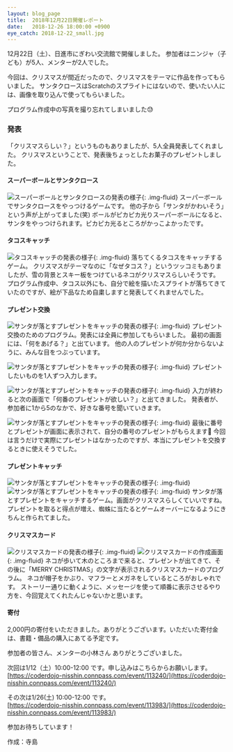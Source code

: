 ```yaml
---
layout: blog_page
title:  2018年12月22日開催レポート
date:   2018-12-26 18:00:00 +0900
eye_catch: 2018-12-22_small.jpg
---
```


12月22日（土）、日進市にぎわい交流館で開催しました。
参加者はニンジャ（子ども）が5人、メンターが2人でした。

今回は、クリスマスが間近だったので、クリスマスをテーマに作品を作ってもらいました。
サンタクロースはScratchのスプライトにはないので、使いたい人には、画像を取り込んで使ってもらいました。

プログラム作成中の写真を撮り忘れてしまいました:sweat:

### 発表
「クリスマスらしい？」というものもありましたが、5人全員発表してくれました。
クリスマスということで、発表後ちょっとしたお菓子のプレゼントしました。

#### スーパーボールとサンタクロース
![スーパーボールとサンタクロースの発表の様子](/assets/img/2018-12-22_1-1.jpg){: .img-fluid}
スーパーボールでサンタクロースをやっつけるゲームです。
他の子から「サンタがかわいそう」という声が上がってました(笑)
ボールがピカピカ光りスーパーボールになると、サンタをやっつけられます。ピカピカ光るところがかっこよかったです。

#### タコスキャッチ
![タコスキャッチの発表の様子](/assets/img/2018-12-22_2-1.jpg){: .img-fluid}
落ちてくるタコスをキャッチするゲーム。
クリスマスがテーマなのに「なぜタコス？」というツッコミもありましたが、雪の背景とスキー板をつけているネコがクリスマスらしいそうです。
プログラム作成中、タコス以外にも、自分で絵を描いたスプライトが落ちてきていたのですが、絵が下品なため自粛しますと発表してくれませんでした。

#### プレゼント交換
![サンタが落とすプレゼントをキャッチの発表の様子](/assets/img/2018-12-22_3-1.jpg){: .img-fluid}
プレゼント交換のためのプログラム。発表には全員に参加してもらいました。
最初の画面には、「何をあげる？」と出ています。
他の人のプレゼントが何か分からないように、みんな目をつぶっています。

![サンタが落とすプレゼントをキャッチの発表の様子](/assets/img/2018-12-22_3-2.jpg){: .img-fluid}
プレゼントしたいものを1人ずつ入力します。

![サンタが落とすプレゼントをキャッチの発表の様子](/assets/img/2018-12-22_3-3.jpg){: .img-fluid}
入力が終わると次の画面で「何番のプレゼントが欲しい？」と出てきました。
発表者が、参加者に1から5のなかで、好きな番号を聞いていきます。

![サンタが落とすプレゼントをキャッチの発表の様子](/assets/img/2018-12-22_3-4.jpg){: .img-fluid}
最後に番号とプレゼントが画面に表示されて、自分の番号のプレゼントがもらえます:tada:
今回は言うだけで実際にプレゼントはなかったのですが、本当にプレゼントを交換するときに使えそうでした。

#### プレゼントキャッチ

![サンタが落とすプレゼントをキャッチの発表の様子](/assets/img/2018-12-22_4-1.jpg){: .img-fluid}
![サンタが落とすプレゼントをキャッチの発表の様子](/assets/img/2018-12-22_4-2.jpg){: .img-fluid}
サンタが落とすプレゼントをキャッチするゲーム。画面がクリスマスらしくていいですね。
プレゼントを取ると得点が増え、蜘蛛に当たるとゲームオーバーになるようにきちんと作られてました。

#### クリスマスカード
![クリスマスカードの発表の様子](/assets/img/2018-12-22_5-1.jpg){: .img-fluid}
![クリスマスカードの作成画面](/assets/img/2018-12-22_5-2.jpg){: .img-fluid}
ネコが歩いて木のところまで来ると、プレゼントが出てきて、その後に「MERRY CHRISTMAS」の文字が表示されるクリスマスカードのプログラム。
ネコが帽子をかぶり、マフラーとメガネをしているところがおしゃれです。
ストーリー通りに動くように、メッセージを使って順番に表示させるやり方を、今回覚えてくれたんじゃないかと思います。


#### 寄付
2,000円の寄付をいただきました。ありがとうございます。いただいた寄付金は、書籍・備品の購入にあてる予定です。

参加者の皆さん、メンターの小林さん ありがとうございました。

次回は1/12（土）10:00-12:00 です。申し込みはこちらからお願いします。<br />
[https://coderdojo-nisshin.connpass.com/event/113240/](https://coderdojo-nisshin.connpass.com/event/113240/)<br />

その次は1/26(土) 10:00-12:00 です。<br />
[https://coderdojo-nisshin.connpass.com/event/113983/](https://coderdojo-nisshin.connpass.com/event/113983/)<br />

参加お待ちしています！

作成：寺島
